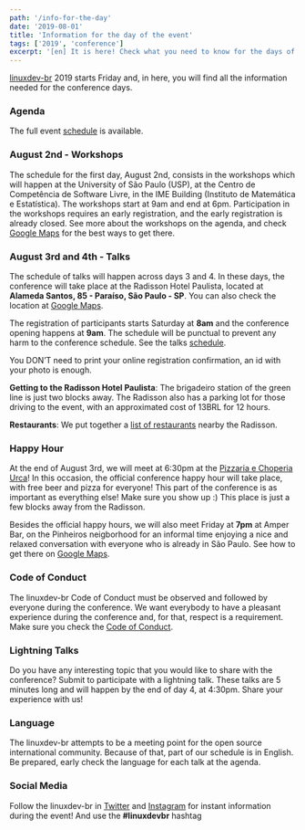 ```yaml
---
path: '/info-for-the-day'
date: '2019-08-01'
title: 'Information for the day of the event'
tags: ['2019', 'conference']
excerpt: '[en] It is here! Check what you need to know for the days of the event.'
---
```


[linuxdev-br](https://linuxdev-br.net/) 2019 starts Friday and, in here, you will find all the information needed for the conference days.

### Agenda

The full event [schedule](https://cfp.linuxdev-br.net/2019/schedule/) is available. 

### August 2nd - Workshops

The schedule for the first day, August 2nd, consists in the workshops which will happen at the University of São Paulo (USP), at the Centro de Competência de Software Livre, in the IME Building (Instituto de Matemática e Estatística). The workshops start at 9am and end at 6pm. Participation in the workshops requires an early registration, and the early registration is already closed. See more about the workshops on the agenda, and check [Google Maps](https://goo.gl/maps/xEmpS2RvEH9h6Dc39) for the best ways to get there.

### August 3rd and 4th - Talks

The schedule of talks will happen across days 3 and 4. In these days, the conference will take place at the Radisson Hotel Paulista, located at **Alameda Santos, 85 - Paraíso, São Paulo - SP**. You can also check the location at [Google Maps](https://goo.gl/maps/kTfDRA62Bqb74SaA8).

The registration of participants starts Saturday at **8am** and the conference opening happens at **9am**. The schedule will be punctual to prevent any harm to the conference schedule. See the talks [schedule](https://cfp.linuxdev-br.net/2019/schedule/).

You DON’T need to print your online registration confirmation, an id with your photo is enough. 

**Getting to the Radisson Hotel Paulista**: The brigadeiro station of the green line is just two blocks away. The Radisson also has a parking lot for those driving to the event, with an approximated cost of 13BRL for 12 hours.

**Restaurants**: We put together a [list of restaurants](https://drive.google.com/open?id=19T7UYL4rV40lJKhMX4OnUgsNQeuAQBAQ&usp=sharing) nearby the Radisson.

### Happy Hour

At the end of August 3rd, we will meet at 6:30pm at the [Pizzaria e Choperia Urca](https://goo.gl/maps/oFPcVP1TLGu5YAcL6)! In this occasion, the official conference happy hour will take place, with free beer and pizza for everyone! This part of the conference is as important as everything else! Make sure you show up :) This place is just a few blocks away from the Radisson.

Besides the official happy hours, we will also meet Friday at **7pm** at Amper Bar, on the Pinheiros neigborhood for an informal time enjoying a nice and relaxed conversation with everyone who is already in São Paulo. See how to get there on [Google Maps](https://goo.gl/maps/bXguHjiFuXHEbzYc9).


### Code of Conduct

The linuxdev-br Code of Conduct must be observed and followed by everyone during the conference. We want everybody to have a pleasant experience during the conference and, for that, respect is a requirement. Make sure you check the [Code of Conduct](https://linuxdev-br.net/code-of-conduct/).

### Lightning Talks

Do you have any interesting topic that you would like to share with the conference? Submit to participate with a lightning talk. These talks are 5 minutes long and will happen by the end of day 4, at 4:30pm. Share your experience with us!

### Language

The linuxdev-br attempts to be a meeting point for the open source international community. Because of that, part of our schedule is in English. Be prepared, early check the language for each talk at the agenda.

### Social Media

Follow the linuxdev-br in [Twitter](https://twitter.com/linuxdevbr) and [Instagram](http://instagram.com/linuxdevbr) for instant information during the event! And use the **#linuxdevbr** hashtag


